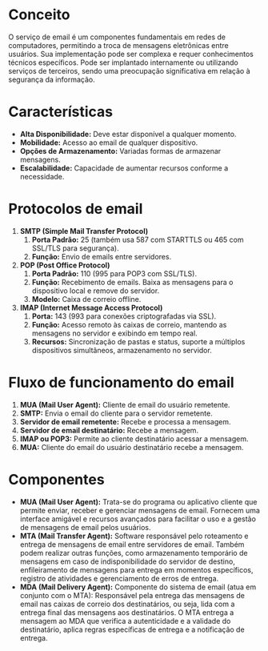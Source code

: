 # Conceito
O serviço de email é um componentes fundamentais em redes de computadores, permitindo a troca de mensagens eletrônicas entre usuários. Sua implementação pode ser complexa e requer conhecimentos técnicos específicos. Pode ser implantado internamente ou utilizando serviços de terceiros, sendo uma preocupação significativa em relação à segurança da informação.
# Características
- **Alta Disponibilidade:** Deve estar disponível a qualquer momento.
- **Mobilidade:** Acesso ao email de qualquer dispositivo.
- **Opções de Armazenamento:** Variadas formas de armazenar mensagens.
- **Escalabilidade:** Capacidade de aumentar recursos conforme a necessidade.
# Protocolos de email
1. **SMTP (Simple Mail Transfer Protocol)**
	1. **Porta Padrão:** 25 (também usa 587 com STARTTLS ou 465 com SSL/TLS para segurança).
	2. **Função:** Envio de emails entre servidores.
2. **POP (Post Office Protocol)**
	1. **Porta Padrão:** 110 (995 para POP3 com SSL/TLS).
	2. **Função:** Recebimento de emails. Baixa as mensagens para o dispositivo local e remove do servidor.
	3. **Modelo:** Caixa de correio offline.
3. **IMAP (Internet Message Access Protocol)**
	1. **Porta:** 143 (993 para conexões criptografadas via SSL).
	2. **Função:** Acesso remoto às caixas de correio, mantendo as mensagens no servidor e exibindo em tempo real.
	3. **Recursos:** Sincronização de pastas e status, suporte a múltiplos dispositivos simultâneos, armazenamento no servidor.
# Fluxo de funcionamento do email
1. **MUA (Mail User Agent):** Cliente de email do usuário remetente.
2. **SMTP:** Envia o email do cliente para o servidor remetente.
3. **Servidor de email remetente:** Recebe e processa a mensagem.
4. **Servidor de email destinatário:** Recebe a mensagem.
5. **IMAP ou POP3:** Permite ao cliente destinatário acessar a mensagem.
6. **MUA:** Cliente do email do usuário destinatário recebe a mensagem.
# Componentes
- **MUA (Mail User Agent):** Trata-se do programa ou aplicativo cliente que permite enviar, receber e gerenciar mensagens de email. Fornecem uma interface amigável e recursos avançados para facilitar o uso e a gestão de mensagens de email pelos usuários.
- **MTA (Mail Transfer Agent):** Software responsável pelo roteamento e entrega de mensagens de email entre servidores de email. Também podem realizar outras funções, como armazenamento temporário de mensagens em caso de indisponibilidade do servidor de destino, enfileiramento de mensagens para entrega em momentos específicos, registro de atividades e gerenciamento de erros de entrega.
- **MDA (Mail Delivery Agent):** Componente do sistema de email (atua em conjunto com o MTA): Responsável pela entrega das mensagens de email nas caixas de correio dos destinatários, ou seja, lida com a entrega final das mensagens aos destinatários. O MTA entrega a mensagem ao MDA que verifica a autenticidade e a validade do destinatário, aplica regras específicas de entrega e a notificação de entrega.